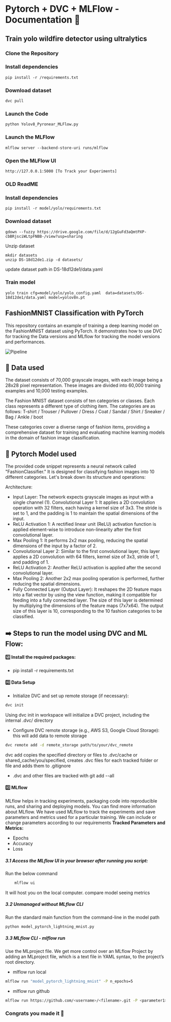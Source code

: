 # Pytorch + DVC + MLFlow - Documentation 🚀

## Train yolo wildfire detector using ultralytics

### Clone the Repository

### Install dependencies

```shell
pip install -r /requirements.txt
```

### Download dataset

```shell
dvc pull
```
### Launch the Code

```shell
python Yolov8_Pyronear_MLFlow.py
```
### Launch the MLFlow

```shell
mlflow server --backend-store-uri runs/mlflow
```
### Open the MLFlow UI

```shell
http://127.0.0.1:5000 [To Track your Experiments]
```



###  OLD ReadME

### Install dependencies

```shell
pip install -r model/yolo/requirements.txt
```

### Download dataset

```shell
gdown --fuzzy https://drive.google.com/file/d/12gGuFd3aQmtPXP-cbBRjsciWLtpFNBB-/view?usp=sharing
```

Unzip dataset

```shell
mkdir datasets
unzip DS-18d12de1.zip -d datasets/
```

update dataset path in DS-18d12de1/data.yaml

### Train model

```shell
yolo train cfg=model/yolo/yolo_config.yaml  data=datasets/DS-18d12de1/data.yaml model=yolov8n.pt
```


## FashionMNIST Classification with PyTorch

This repository contains an example of training a deep learning model on the FashionMNIST dataset using PyTorch. It demonstrates how to use DVC for tracking the Data versions and MLflow for tracking the model versions and performances.

![Pipeline](https://i.postimg.cc/Y2WZj4qQ/Screenshot-2023-06-07-at-17-20-47.png)


## 💽 Data used

The dataset consists of 70,000 grayscale images, with each image being a 28x28 pixel representation. These images are divided into 60,000 training examples and 10,000 testing examples.

The Fashion MNIST dataset consists of ten categories or classes. Each class represents a different type of clothing item. The categories are as follows:
T-shirt / Trouser / Pullover / Dress / Coat / Sandal / Shirt / Sneaker / Bag / Ankle / boot

These categories cover a diverse range of fashion items, providing a comprehensive dataset for training and evaluating machine learning models in the domain of fashion image classification.

## 🤖 Pytorch Model used 

The provided code snippet represents a neural network called "FashionClassifier." It is designed for classifying fashion images into 10 different categories. Let's break down its structure and operations:

Architecture:

- Input Layer: The network expects grayscale images as input with a single channel (1).
Convolutional Layer 1: It applies a 2D convolution operation with 32 filters, each having a kernel size of 3x3. The stride is set to 1, and the padding is 1 to maintain the spatial dimensions of the input.
- ReLU Activation 1: A rectified linear unit (ReLU) activation function is applied element-wise to introduce non-linearity after the first convolutional layer.
- Max Pooling 1: It performs 2x2 max pooling, reducing the spatial dimensions of the input by a factor of 2.
- Convolutional Layer 2: Similar to the first convolutional layer, this layer applies a 2D convolution with 64 filters, kernel size of 3x3, stride of 1, and padding of 1.
- ReLU Activation 2: Another ReLU activation is applied after the second convolutional layer.
- Max Pooling 2: Another 2x2 max pooling operation is performed, further reducing the spatial dimensions.
- Fully Connected Layer (Output Layer): It reshapes the 2D feature maps into a flat vector by using the view function, making it compatible for feeding into a fully connected layer. The size of this layer is determined by multiplying the dimensions of the feature maps (7x7x64). The output size of this layer is 10, corresponding to the 10 fashion categories to be classified.


## ➡️ Steps to run the model using DVC and ML Flow: 

#### 1️⃣ Install the required packages:
- pip install -r requirements.txt

#### 2️⃣ Data Setup
- Initialize DVC and set up remote storage (if necessary):
 ```sh
dvc init
```
Using dvc init in workspace will initialize a DVC project, including the internal .dvc/ directory

- Configure DVC remote storage (e.g., AWS S3, Google Cloud Storage):
this will add data to remote storage
 ```sh
dvc remote add -d remote_storage path/to/your/dvc_remote
```
dvc add copies the specified directory or files to .dvc/cache or shared_cache/you/specified, creates .dvc files for each tracked folder or file and adds them to .gitignore
* .dvc and other files are tracked with git add --all



#### 3️⃣ MLflow
MLflow helps in tracking experiments, packaging code into reproducible runs, and sharing and deploying models. You can find more information about MLflow. We have used MLflow to track the experiments and save parameters and metrics used for a particular training. We can include or change parameters according to our requirements
**Tracked Parameters and Metrics:**
- Epochs
- Accuracy
- Loss

##### 3.1 Access the MLflow UI in your browser after running you script:
Run  the below command
```sh
    mlflow ui
```
It will host you on the local computer. compare model seeing metrics


##### 3️.2 Unmanaged without MLflow CLI
Run the standard main function from the command-line in the model path
 ```sh
python model_pytorch_lightning_mnist.py 
```

##### 3️.3 MLflow CLI - mlflow run
Use the MLproject file. We get more control over an MLflow Project by adding an MLproject file, which is a text file in YAML syntax, to the project’s root directory.

- mlflow run local
 ```sh
mlflow run "model_pytorch_lightning_mnist" -P n_epochs=5
```

- mlflow run github
 ```sh
mlflow run https://github.com/<username>/<filename>.git -P <parameter1>=<value>
```

### Congrats you made it 🎉
 
